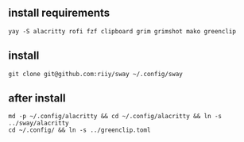 ## install requirements

``` shell
yay -S alacritty rofi fzf clipboard grim grimshot mako greenclip

```

## install

``` shell
git clone git@github.com:riiy/sway ~/.config/sway
```

## after install

``` shell
md -p ~/.config/alacritty && cd ~/.config/alacritty && ln -s ../sway/alacritty 
cd ~/.config/ && ln -s ../greenclip.toml 
```
